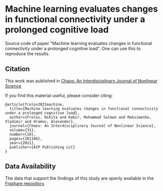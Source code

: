 # Machine learning evaluates changes in functional connectivity under a prolonged cognitive load
Source code of paper "Machine learning evaluates changes in functional connectivity under a prolonged cognitive load". One can use this to reproduce the results.

## Citation
This work was published in [Chaos: An Interdisciplinary Journal of Nonlinear Science](https://aip.scitation.org/doi/10.1063/5.0070493)

If you find this material useful, please consider citing:
```
@article{frolov2021machine,
  title={Machine learning evaluates changes in functional connectivity under a prolonged cognitive load},
  author={Frolov, Nikita and Kabir, Muhammad Salman and Maksimenko, Vladimir and Hramov, Alexander},
  journal={Chaos: An Interdisciplinary Journal of Nonlinear Science},
  volume={31},
  number={10},
  pages={101106},
  year={2021},
  publisher={AIP Publishing LLC}
}
```

## Data Availability
The data that support the findings of this study are openly available in the [Figshare repository](https://figshare.com/articles/dataset/EEG_data_mat/12155343/2).

